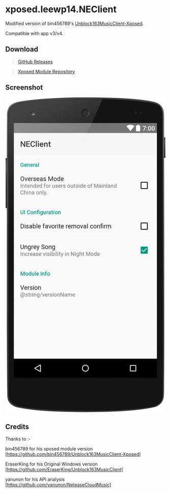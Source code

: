 # xposed.leewp14.NEClient

Modified version of bin456789's [Unblock163MusicClient-Xposed](https://github.com/bin456789/Unblock163MusicClient-Xposed).

Compatible with app v3/v4.

## Download

> [GitHub Releases](https://github.com/leewp14/xposed.leewp14.NEClient/releases)

> [Xposed Module Repository](http://repo.xposed.info/module/xposed.leewp14.neclient)

## Screenshot

![screenshot](/assets/img/screenshot.png)

## Credits

Thanks to :-

bin456789 for his xposed module version [https://github.com/bin456789/Unblock163MusicClient-Xposed]

EraserKing for his Original Windows version [https://github.com/EraserKing/Unblock163MusicClient]

yanunon for his API analysis [https://github.com/yanunon/NeteaseCloudMusic]